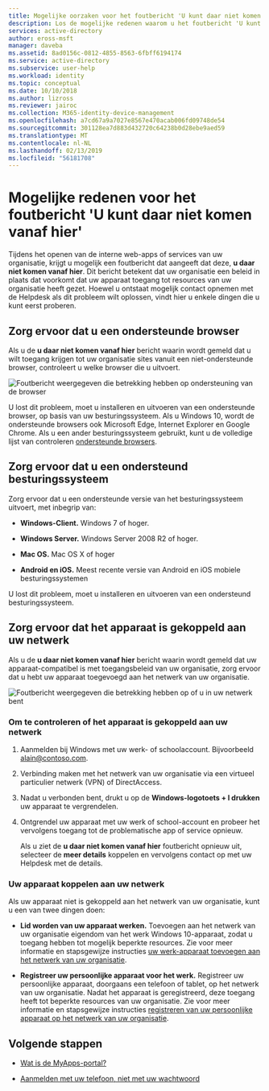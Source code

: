 ```yaml
---
title: Mogelijke oorzaken voor het foutbericht 'U kunt daar niet komen vanaf hier' in Azure Active Directory | Microsoft Docs
description: Los de mogelijke redenen waarom u het foutbericht 'U kunt daar niet komen vanaf hier krijgt'.
services: active-directory
author: eross-msft
manager: daveba
ms.assetid: 8ad0156c-0812-4855-8563-6fbff6194174
ms.service: active-directory
ms.subservice: user-help
ms.workload: identity
ms.topic: conceptual
ms.date: 10/10/2018
ms.author: lizross
ms.reviewer: jairoc
ms.collection: M365-identity-device-management
ms.openlocfilehash: a7cd67a9a7027e8567e470acab006fd09748de54
ms.sourcegitcommit: 301128ea7d883d432720c64238b0d28ebe9aed59
ms.translationtype: MT
ms.contentlocale: nl-NL
ms.lasthandoff: 02/13/2019
ms.locfileid: "56181708"
---
```

# <a name="potential-reasons-for-the-you-cant-get-there-from-here-error-message"></a>Mogelijke redenen voor het foutbericht 'U kunt daar niet komen vanaf hier'
Tijdens het openen van de interne web-apps of services van uw organisatie, krijgt u mogelijk een foutbericht dat aangeeft dat deze, **u daar niet komen vanaf hier**. Dit bericht betekent dat uw organisatie een beleid in plaats dat voorkomt dat uw apparaat toegang tot resources van uw organisatie heeft gezet. Hoewel u ontstaat mogelijk contact opnemen met de Helpdesk als dit probleem wilt oplossen, vindt hier u enkele dingen die u kunt eerst proberen.

## <a name="make-sure-youre-using-a-supported-browser"></a>Zorg ervoor dat u een ondersteunde browser
Als u de **u daar niet komen vanaf hier** bericht waarin wordt gemeld dat u wilt toegang krijgen tot uw organisatie sites vanuit een niet-ondersteunde browser, controleert u welke browser die u uitvoert.

![Foutbericht weergegeven die betrekking hebben op ondersteuning van de browser](media/user-help-device-remediation/browser-version.png)

U lost dit probleem, moet u installeren en uitvoeren van een ondersteunde browser, op basis van uw besturingssysteem. Als u Windows 10, wordt de ondersteunde browsers ook Microsoft Edge, Internet Explorer en Google Chrome. Als u een ander besturingssysteem gebruikt, kunt u de volledige lijst van controleren [ondersteunde browsers](../conditional-access/technical-reference.md#supported-browsers).

## <a name="make-sure-youre-using-a-supported-operating-system"></a>Zorg ervoor dat u een ondersteund besturingssysteem
Zorg ervoor dat u een ondersteunde versie van het besturingssysteem uitvoert, met inbegrip van:

- **Windows-Client.** Windows 7 of hoger.

- **Windows Server.** Windows Server 2008 R2 of hoger.

- **Mac OS.** Mac OS X of hoger

- **Android en iOS.** Meest recente versie van Android en iOS mobiele besturingssystemen

U lost dit probleem, moet u installeren en uitvoeren van een ondersteund besturingssysteem.

## <a name="make-sure-your-device-is-joined-to-your-network"></a>Zorg ervoor dat het apparaat is gekoppeld aan uw netwerk
Als u de **u daar niet komen vanaf hier** bericht waarin wordt gemeld dat uw apparaat-compatibel is met toegangsbeleid van uw organisatie, zorg ervoor dat u hebt uw apparaat toegevoegd aan het netwerk van uw organisatie.

![Foutbericht weergegeven die betrekking hebben op of u in uw netwerk bent](media/user-help-device-remediation/network-version.png)

### <a name="to-check-whether-your-device-is-joined-to-your-network"></a>Om te controleren of het apparaat is gekoppeld aan uw netwerk
1. Aanmelden bij Windows met uw werk- of schoolaccount. Bijvoorbeeld alain@contoso.com.

2. Verbinding maken met het netwerk van uw organisatie via een virtueel particulier netwerk (VPN) of DirectAccess.

3. Nadat u verbonden bent, drukt u op de **Windows-logotoets + l drukken** uw apparaat te vergrendelen.

4. Ontgrendel uw apparaat met uw werk of school-account en probeer het vervolgens toegang tot de problematische app of service opnieuw.

    Als u ziet de **u daar niet komen vanaf hier** foutbericht opnieuw uit, selecteer de **meer details** koppelen en vervolgens contact op met uw Helpdesk met de details.

### <a name="to-join-your-device-to-your-network"></a>Uw apparaat koppelen aan uw netwerk
Als uw apparaat niet is gekoppeld aan het netwerk van uw organisatie, kunt u een van twee dingen doen:

- **Lid worden van uw apparaat werken.** Toevoegen aan het netwerk van uw organisatie eigendom van het werk Windows 10-apparaat, zodat u toegang hebben tot mogelijk beperkte resources. Zie voor meer informatie en stapsgewijze instructies [uw werk-apparaat toevoegen aan het netwerk van uw organisatie](user-help-join-device-on-network.md).

- **Registreer uw persoonlijke apparaat voor het werk.** Registreer uw persoonlijke apparaat, doorgaans een telefoon of tablet, op het netwerk van uw organisatie. Nadat het apparaat is geregistreerd, deze toegang heeft tot beperkte resources van uw organisatie. Zie voor meer informatie en stapsgewijze instructies [registreren van uw persoonlijke apparaat op het netwerk van uw organisatie](user-help-register-device-on-network.md).

## <a name="next-steps"></a>Volgende stappen
- [Wat is de MyApps-portal?](active-directory-saas-access-panel-introduction.md)

- [Aanmelden met uw telefoon, niet met uw wachtwoord](user-help-auth-app-sign-in.md)
